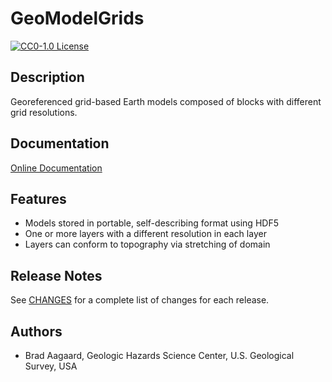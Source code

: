 # GeoModelGrids

[![CC0-1.0 License](https://img.shields.io/badge/License-CC0%201.0-lightgrey.svg)](https://code.usgs.gov/ghsc/gmp/earth-structure/cvms/geomodelgrids/-/blob/main/LICENSE.md)

## Description

Georeferenced grid-based Earth models composed of blocks with different grid resolutions.

## Documentation

[Online Documentation](https://geomodelgrids.readthedocs.io)

## Features

* Models stored in portable, self-describing format using HDF5
* One or more layers with a different resolution in each layer
* Layers can conform to topography via stretching of domain

## Release Notes

See [CHANGES](CHANGES.md) for a complete list of changes for each release.

## Authors

* Brad Aagaard, Geologic Hazards Science Center, U.S. Geological Survey, USA
